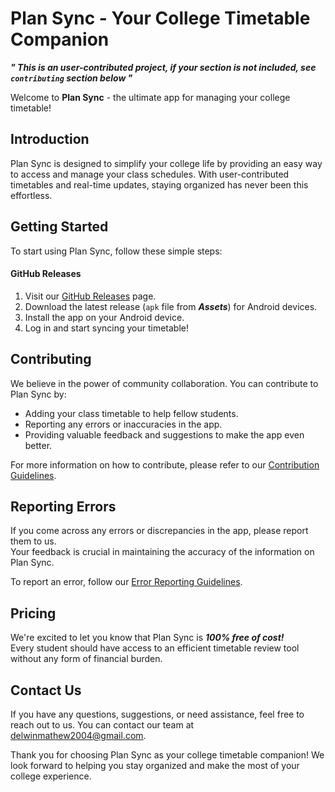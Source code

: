 # Plan Sync - Your College Timetable Companion

***" This is an user-contributed project, if your section is not included, see `contributing` section below "***

Welcome to **Plan Sync** - the ultimate app for managing your college timetable! 

## Introduction

Plan Sync is designed to simplify your college life by providing an easy way to access and manage your class schedules. With user-contributed timetables and real-time updates, staying organized has never been this effortless.

## Getting Started

To start using Plan Sync, follow these simple steps:

#### GitHub Releases

1. Visit our [GitHub Releases](https://github.com/opxdelwin/plan-sync/releases/latest) page.
2. Download the latest release (`apk` file from ***Assets***) for Android devices.
3. Install the app on your Android device.
4. Log in and start syncing your timetable!

## Contributing

We believe in the power of community collaboration. You can contribute to Plan Sync by:

- Adding your class timetable to help fellow students.
- Reporting any errors or inaccuracies in the app.
- Providing valuable feedback and suggestions to make the app even better.

For more information on how to contribute, please refer to our [Contribution Guidelines](CONTRIBUTING.md).

## Reporting Errors

If you come across any errors or discrepancies in the app, please report them to us.   
Your feedback is crucial in maintaining the accuracy of the information on Plan Sync.   

To report an error, follow our [Error Reporting Guidelines](ERROR_REPORTING.md).  

## Pricing

We're excited to let you know that Plan Sync is ***100% free of cost!***  
Every student should have access to an efficient timetable review tool without any form of financial burden.

## Contact Us

If you have any questions, suggestions, or need assistance, feel free to reach out to us. You can contact our team at [delwinmathew2004@gmail.com](mailto:delwinmathew2004@gmail.com).

Thank you for choosing Plan Sync as your college timetable companion! We look forward to helping you stay organized and make the most of your college experience.

